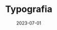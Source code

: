---
date: 2023-07-01
published: true
priority: 7
title: "Typografia"
# description: "Visual identity, various designs for the brand"
description: katalog literniczy o polskiej typografii
tags: editorial+design print
thumbnail: '/design/katalog/katalog-1.png'
time_period: 
page: design

content_layout:


  - section_layout: 2col
    columns:
      - type: image
        url: '/design/katalog/katalog-1.png'
        width:
        height:
      - type: text
        content: |
          # Typografia <br> 
          ## Kwartalnik o polskiej typografii. <br> <br>
           Projekt zrealizowany w Pracowni Liternictwa i Typografii na Akademii Sztuk Pięknych w Krakowie, 2017r.<br><br>
           {: .paragraph-normal}
           


  - section_layout: 1col
    columns:
      - type: image-gallery-rectangle
        id: 1
        images:
          - '/design/katalog/rozkladowka-1.png'
          - '/design/katalog/rozkladowka-2.png'
          - '/design/katalog/rozkladowka-3.png'
          - '/design/katalog/rozkladowka-4.png'
          - '/design/katalog/rozkladowka-5.png'

  - section_layout: 2col
    images:
      - caption:
        description: 
        url: '/design/katalog/katalog-3.jpg'
        width:
        height:

    
      - caption:
        description:
        url: '/design/katalog/katalog-4.jpg'
        width:
        height:            
          

  
---